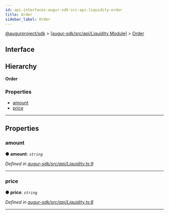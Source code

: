 ```yaml
---
id: api-interfaces-augur-sdk-src-api-liquidity-order
title: Order
sidebar_label: Order
---
```


[@augurproject/sdk](api-readme.md) > [[augur-sdk/src/api/Liquidity Module]](api-modules-augur-sdk-src-api-liquidity-module.md) > [Order](api-interfaces-augur-sdk-src-api-liquidity-order.md)

## Interface

## Hierarchy

**Order**

### Properties

* [amount](api-interfaces-augur-sdk-src-api-liquidity-order.md#amount)
* [price](api-interfaces-augur-sdk-src-api-liquidity-order.md#price)

---

## Properties

<a id="amount"></a>

###  amount

**● amount**: *`string`*

*Defined in [augur-sdk/src/api/Liquidity.ts:9](https://github.com/AugurProject/augur/blob/1e1466f1d3/packages/augur-sdk/src/api/Liquidity.ts#L9)*

___
<a id="price"></a>

###  price

**● price**: *`string`*

*Defined in [augur-sdk/src/api/Liquidity.ts:8](https://github.com/AugurProject/augur/blob/1e1466f1d3/packages/augur-sdk/src/api/Liquidity.ts#L8)*

___


